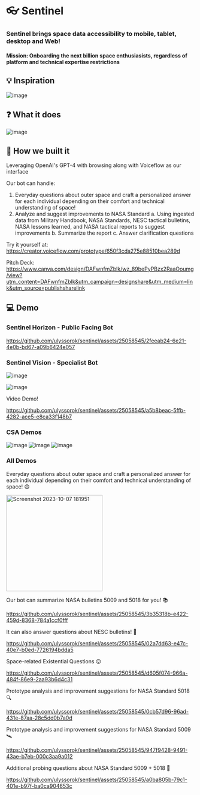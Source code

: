 # 👓 Sentinel

### Sentinel brings space data accessibility to mobile, tablet, desktop and Web!

#### Mission: Onboarding the next billion space enthusiasists, regardless of platform and technical expertise restrictions

## 💡 Inspiration 
![image](https://github.com/ulyssorok/sentinel/assets/25058545/e656e1a8-84c3-4ba8-b9e5-0d70f2de1607)


## ❓ What it does
![image](https://github.com/ulyssorok/sentinel/assets/25058545/57a3693b-42b8-4f78-b95e-262dc9aef1b3)

## 🚧 How we built it 

Leveraging OpenAI's GPT-4 with browsing along with Voiceflow as our interface

Our bot can handle:
1. Everyday questions about outer space and craft a personalized answer for each individual depending on their comfort and technical understanding of space!
2. Analyze and suggest improvements to NASA Standard
  a. Using ingested data from Military Handbook, NASA Standards, NESC tactical bulletins, NASA lessons learned, and NASA tactical reports to suggest improvements
  b. Summarize the report
  c. Answer clarification questions

Try it yourself at: https://creator.voiceflow.com/prototype/650f3cda275e88510bea289d

Pitch Deck: https://www.canva.com/design/DAFwnfmZblk/wz_89bePyPBzx2RaaOoumg/view?utm_content=DAFwnfmZblk&utm_campaign=designshare&utm_medium=link&utm_source=publishsharelink

## 💻 Demo

### Sentinel Horizon - Public Facing Bot

https://github.com/ulyssorok/sentinel/assets/25058545/2feeab24-6e21-4e0b-bd67-a09b6424e057

### Sentinel Vision - Specialist Bot

![image](https://github.com/ulyssorok/sentinel/assets/25058545/3d9e8c3b-0224-4209-9d62-5930e649839e)

![image](https://github.com/ulyssorok/sentinel/assets/25058545/8cb0fee8-58bb-47d4-acd6-62507d0a1722)

Video Demo!

https://github.com/ulyssorok/sentinel/assets/25058545/a5b8beac-5ffb-4282-ace5-e8ca33f148b7

### CSA Demos

![image](https://github.com/ulyssorok/sentinel/assets/25058545/3e5dbb2a-a28d-46ec-828e-96ecb3d45053)
![image](https://github.com/ulyssorok/sentinel/assets/25058545/76658b0b-5ed1-4174-b1e3-4bbbe8d930bb)
![image](https://github.com/ulyssorok/sentinel/assets/25058545/60f4c114-af61-4cdf-b1ee-fba5b0eaa8ec)


### All Demos

Everyday questions about outer space and craft a personalized answer for each individual depending on their comfort and technical understanding of space! 😄

<img width="257" alt="Screenshot 2023-10-07 181951" src="https://github.com/ulyssorok/sentinel/assets/25058545/5d6d41c0-afc1-4b51-b484-31e0b35d1b71">

Our bot can summarize NASA bulletins 5009 and 5018 for you! 📚

https://github.com/ulyssorok/sentinel/assets/25058545/3b35318b-e422-459d-8368-784a1ccf0fff

It can also answer questions about NESC bulletins! 🧾

https://github.com/ulyssorok/sentinel/assets/25058545/02a7dd63-e47c-40e7-b0ed-7726194bdda5

Space-related Existential Questions 😖

https://github.com/ulyssorok/sentinel/assets/25058545/d605f074-966a-484f-86e9-2aa93b6d4c31

Prototype analysis and improvement suggestions for NASA Standard 5018 🔍

https://github.com/ulyssorok/sentinel/assets/25058545/0cb57d96-96ad-431e-87aa-28c5dd0b7a0d

Prototype analysis and improvement suggestions for NASA Standard 5009 🛰

https://github.com/ulyssorok/sentinel/assets/25058545/947f9428-9491-43ae-b7eb-000c3aa9a012

Additional probing questions about NASA Standard 5009 + 5018 🔬

https://github.com/ulyssorok/sentinel/assets/25058545/a0ba805b-79c1-401e-b97f-ba0ca904653c
